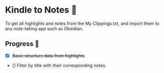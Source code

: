 # Kindle to Notes 🎯

To get all highlights and notes from the My Clippings.txt, and import them to any note-taking app such as Obsidian.

## Progress 📝

-   [x] ~~Basic structure data from highlights~~
-   [] Filter by title with their corresponding notes.
